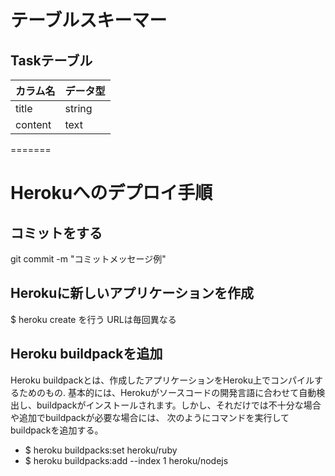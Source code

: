 
# テーブルスキーマー

## Taskテーブル

|  カラム名  |  データ型  |
| --------- | -------- |  
|  title    |  string  |
|  content  |  text    |
=======



# Herokuへのデプロイ手順

## コミットをする
git commit -m "コミットメッセージ例"

## Herokuに新しいアプリケーションを作成
$ heroku create を行う
URLは毎回異なる

## Heroku buildpackを追加
Heroku buildpackとは、作成したアプリケーションをHeroku上でコンパイルするためのもの.
基本的には、Herokuがソースコードの開発言語に合わせて自動検出し、buildpackがインストールされます。しかし、それだけでは不十分な場合や追加でbuildpackが必要な場合には、
次のようにコマンドを実行してbuildpackを追加する。
- $ heroku buildpacks:set heroku/ruby
- $ heroku buildpacks:add --index 1 heroku/nodejs